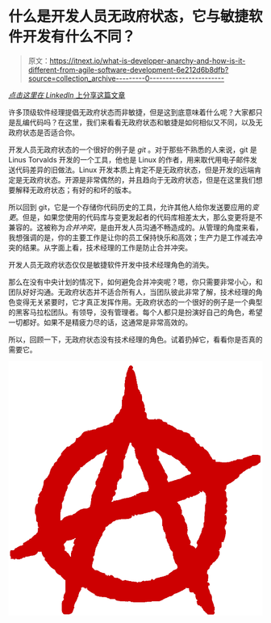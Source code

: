 # 什么是开发人员无政府状态，它与敏捷软件开发有什么不同？

> 原文：<https://itnext.io/what-is-developer-anarchy-and-how-is-it-different-from-agile-software-development-6e212d6b8dfb?source=collection_archive---------0----------------------->

[*点击这里在 LinkedIn* 上分享这篇文章](https://www.linkedin.com/cws/share?url=https%3A%2F%2Fitnext.io%2Fwhat-is-developer-anarchy-and-how-is-it-different-from-agile-software-development-6e212d6b8dfb)

许多顶级软件经理提倡无政府状态而非敏捷，但是这到底意味着什么呢？大家都只是乱编代码吗？在这里，我们来看看无政府状态和敏捷是如何相似又不同，以及无政府状态是否适合你。

开发人员无政府状态的一个很好的例子是 *git* 。对于那些不熟悉的人来说，git 是 Linus Torvalds 开发的一个工具，他也是 Linux 的作者，用来取代用电子邮件发送代码差异的旧做法。Linux 开发本质上肯定不是无政府状态，但是开发的远端肯定是无政府状态。开源是非常偶然的，并且趋向于无政府状态，但是在这里我们想要解释无政府状态；有好的和坏的版本。

所以回到 git，它是一个存储你代码历史的工具，允许其他人给你发送要应用的*变更*。但是，如果您使用的代码库与变更发起者的代码库相差太大，那么变更将是不兼容的。这被称为*合并冲突*，是由开发人员沟通不畅造成的。从管理的角度来看，我想强调的是，你的主要工作是让你的员工保持快乐和高效；生产力是工作减去冲突的结果。从字面上看，技术经理的工作是防止合并冲突。

开发人员无政府状态仅仅是敏捷软件开发中技术经理角色的消失。

那么在没有中央计划的情况下，如何避免合并冲突呢？嗯，你只需要非常小心，和团队好好沟通。无政府状态并不适合所有人，当团队彼此非常了解，技术经理的角色变得无关紧要时，它才真正发挥作用。无政府状态的一个很好的例子是一个典型的黑客马拉松团队。有领导，没有管理者。每个人都只是扮演好自己的角色，希望一切都好。如果不是精疲力尽的话，这通常是非常高效的。

所以，回顾一下，无政府状态没有技术经理的角色。试着扔掉它，看看你是否真的需要它。

![](img/61fa4b5b6944f038d20c8683732f4507.png)